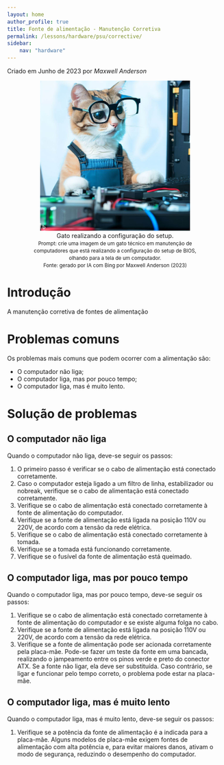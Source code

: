 ```yaml
---
layout: home
author_profile: true
title: Fonte de alimentação - Manutenção Corretiva
permalink: /lessons/hardware/psu/corrective/
sidebar:
    nav: "hardware"
---
```

Criado em Junho de 2023 por *Maxwell Anderson*

<figure style="text-align:center">
    <img src="../../../../assets/images/gpt/cat_setup4.jpg" width="350" alt="Gato realizando a configuração do setup. Prompt: Crie uma imagem de um gato técnico em manutenção de computadores que está realizando a configuração do setup de BIOS, olhando para a tela de um computador.">
    <figcaption>Gato realizando a configuração do setup.</figcaption>
    <small>Prompt: crie uma imagem de um gato técnico em manutenção de computadores que está realizando a configuração do setup de BIOS, olhando para a tela de um computador.</small>
    <br>
    <small>Fonte: gerado por IA com Bing por Maxwell Anderson (2023)</small>
</figure>

# Introdução

A manutenção corretiva de fontes de alimentação

# Problemas comuns

Os problemas mais comuns que podem ocorrer com a alimentação são:

- O computador não liga;
- O computador liga, mas por pouco tempo;
- O computador liga, mas é muito lento.

# Solução de problemas

## O computador não liga

Quando o computador não liga, deve-se seguir os passos:

1. O primeiro passo é verificar se o cabo de alimentação está conectado corretamente.
2. Caso o computador esteja ligado a um filtro de linha, estabilizador ou nobreak, verifique se o cabo de alimentação está conectado corretamente.
3. Verifique se o cabo de alimentação está conectado corretamente à fonte de alimentação do computador.
4. Verifique se a fonte de alimentação está ligada na posição 110V ou 220V, de acordo com a tensão da rede elétrica.
5. Verifique se o cabo de alimentação está conectado corretamente à tomada.
6. Verifique se a tomada está funcionando corretamente.
7. Verifique se o fusível da fonte de alimentação está queimado.

## O computador liga, mas por pouco tempo

Quando o computador liga, mas por pouco tempo, deve-se seguir os passos:

1. Verifique se o cabo de alimentação está conectado corretamente à fonte de alimentação do computador e se existe alguma folga no cabo.
2. Verifique se a fonte de alimentação está ligada na posição 110V ou 220V, de acordo com a tensão da rede elétrica.
3. Verifique se a fonte de alimentação pode ser acionada corretamente pela placa-mãe. Pode-se fazer um teste da fonte em uma bancada, realizando o jampeamento entre os pinos verde e preto do conector ATX. Se a fonte não ligar, ela deve ser substituída. Caso contrário, se ligar e funcionar pelo tempo correto, o problema pode estar na placa-mãe.

## O computador liga, mas é muito lento

Quando o computador liga, mas é muito lento, deve-se seguir os passos:

1. Verifique se a potência da fonte de alimentação é a indicada para a placa-mãe. Alguns modelos de placa-mãe exigem fontes de alimentação com alta potência e, para evitar maiores danos, ativam o modo de segurança, reduzindo o desempenho do computador.